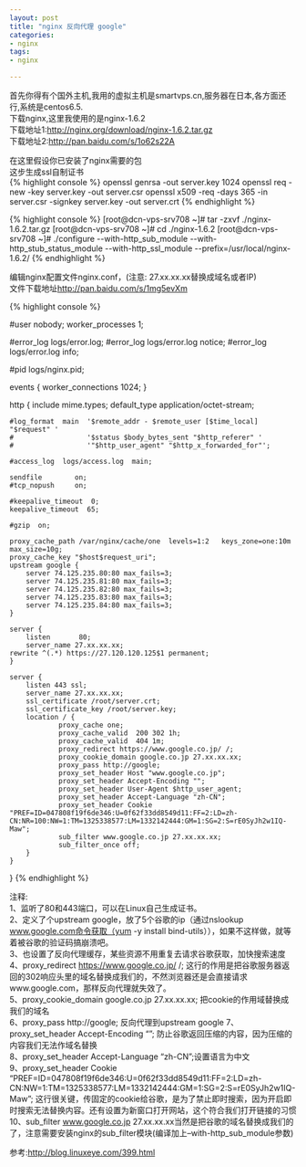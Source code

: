 ```yaml
---
layout: post
title: "nginx 反向代理 google"
categories:
- nginx
tags:
- nginx 

--- 
```


首先你得有个国外主机,我用的虚拟主机是smartvps.cn,服务器在日本,各方面还行,系统是centos6.5.  
下载nginx,这里我使用的是nginx-1.6.2  
下载地址1:<http://nginx.org/download/nginx-1.6.2.tar.gz>  
下载地址2:<http://pan.baidu.com/s/1o62s22A>

在这里假设你已安装了nginx需要的包  
这步生成ssl自制证书  
{% highlight console %}
openssl genrsa -out server.key 1024
openssl req -new -key server.key -out server.csr
openssl x509 -req -days 365 -in server.csr -signkey server.key -out server.crt
{% endhighlight %}

{% highlight console %}
[root@dcn-vps-srv708 ~]# tar -zxvf ./nginx-1.6.2.tar.gz
[root@dcn-vps-srv708 ~]# cd ./nginx-1.6.2
[root@dcn-vps-srv708 ~]# ./configure --with-http_sub_module --with-http_stub_status_module --with-http_ssl_module --prefix=/usr/local/nginx-1.6.2/
{% endhighlight %}

编辑nginx配置文件nginx.conf，(注意: 27.xx.xx.xx替换成域名或者IP)  
文件下载地址<http://pan.baidu.com/s/1mg5evXm>  

{% highlight console %}

#user  nobody;
worker_processes  1;

#error_log  logs/error.log;
#error_log  logs/error.log  notice;
#error_log  logs/error.log  info;

#pid        logs/nginx.pid;


events {
    worker_connections  1024;
}


http {
    include       mime.types;
    default_type  application/octet-stream;

    #log_format  main  '$remote_addr - $remote_user [$time_local] "$request" '
    #                  '$status $body_bytes_sent "$http_referer" '
    #                  '"$http_user_agent" "$http_x_forwarded_for"';

    #access_log  logs/access.log  main;

    sendfile        on;
    #tcp_nopush     on;

    #keepalive_timeout  0;
    keepalive_timeout  65;

    #gzip  on;

    proxy_cache_path /var/nginx/cache/one  levels=1:2   keys_zone=one:10m max_size=10g;
    proxy_cache_key "$host$request_uri";
    upstream google {
		server 74.125.235.80:80 max_fails=3;
		server 74.125.235.81:80 max_fails=3;
		server 74.125.235.82:80 max_fails=3;
		server 74.125.235.83:80 max_fails=3;
		server 74.125.235.84:80 max_fails=3;
    }

    server {
        listen       80;
        server_name 27.xx.xx.xx;
	rewrite ^(.*) https://27.120.120.125$1 permanent;
    }
    
    server {
        listen 443 ssl;
        server_name 27.xx.xx.xx;
        ssl_certificate /root/server.crt;
        ssl_certificate_key /root/server.key;
        location / {
                proxy_cache one;
                proxy_cache_valid  200 302 1h;
                proxy_cache_valid  404 1m;
                proxy_redirect https://www.google.co.jp/ /;
                proxy_cookie_domain google.co.jp 27.xx.xx.xx;
                proxy_pass http://google;
                proxy_set_header Host "www.google.co.jp";
                proxy_set_header Accept-Encoding "";
                proxy_set_header User-Agent $http_user_agent;
                proxy_set_header Accept-Language "zh-CN";
                proxy_set_header Cookie "PREF=ID=047808f19f6de346:U=0f62f33dd8549d11:FF=2:LD=zh-CN:NR=100:NW=1:TM=1325338577:LM=1332142444:GM=1:SG=2:S=rE0SyJh2w1IQ-Maw";
                sub_filter www.google.co.jp 27.xx.xx.xx;
                sub_filter_once off; 
	    }
    }
}
{% endhighlight %}

注释:  
1、监听了80和443端口，可以在Linux自己生成证书。  
2、定义了个upstream google，放了5个谷歌的ip（通过nslookup www.google.com命令获取（yum -y install bind-utils）），如果不这样做，就等着被谷歌的验证码搞崩溃吧。   
3、也设置了反向代理缓存，某些资源不用重复去请求谷歌获取，加快搜索速度  
4、proxy_redirect https://www.google.co.jp/ /; 这行的作用是把谷歌服务器返回的302响应头里的域名替换成我们的，不然浏览器还是会直接请求www.google.com，那样反向代理就失效了。  
5、proxy_cookie_domain google.co.jp 27.xx.xx.xx; 把cookie的作用域替换成我们的域名  
6、proxy_pass http://google; 反向代理到upstream google
7、proxy_set_header Accept-Encoding “”; 防止谷歌返回压缩的内容，因为压缩的内容我们无法作域名替换  
8、proxy_set_header Accept-Language “zh-CN”;设置语言为中文  
9、proxy_set_header Cookie   “PREF=ID=047808f19f6de346:U=0f62f33dd8549d11:FF=2:LD=zh-CN:NW=1:TM=1325338577:LM=1332142444:GM=1:SG=2:S=rE0SyJh2w1IQ-Maw”; 这行很关键，传固定的cookie给谷歌，是为了禁止即时搜索，因为开启即时搜索无法替换内容。还有设置为新窗口打开网站，这个符合我们打开链接的习惯  
10、sub_filter www.google.co.jp 27.xx.xx.xx当然是把谷歌的域名替换成我们的了，注意需要安装nginx的sub_filter模块(编译加上–with-http_sub_module参数)  

参考:<http://blog.linuxeye.com/399.html>
